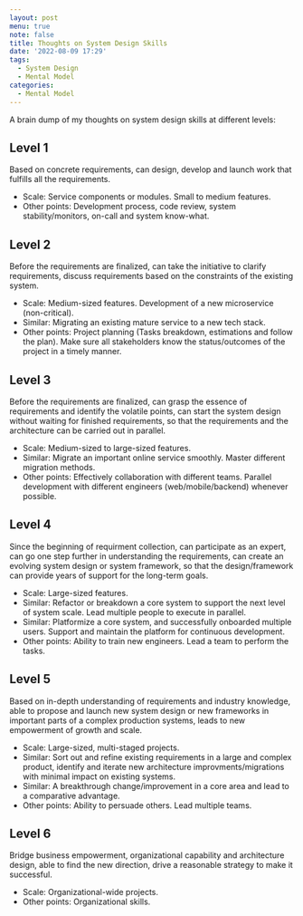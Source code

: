 ```yaml
---
layout: post
menu: true
note: false
title: Thoughts on System Design Skills
date: '2022-08-09 17:29'
tags:
  - System Design
  - Mental Model
categories:
  - Mental Model
---
```


A brain dump of my thoughts on system design skills at different levels:

## Level 1

Based on concrete requirements, can design, develop and launch work that fulfills all the requirements.

- Scale: Service components or modules. Small to medium features.
- Other points: Development process, code review, system stability/monitors, on-call and system know-what.

## Level 2

Before the requirements are finalized, can take the initiative to clarify requirements, discuss requirements based on the constraints of the existing system.

- Scale: Medium-sized features. Development of a new microservice (non-critical).
- Similar: Migrating an existing mature service to a new tech stack.
- Other points: Project planning (Tasks breakdown, estimations and follow the plan). Make sure all stakeholders know the status/outcomes of the project in a timely manner.

## Level 3

Before the requirements are finalized, can grasp the essence of requirements and identify the volatile points, can start the system design without waiting for finished requirements, so that the requirements and the architecture can be carried out in parallel.

- Scale: Medium-sized to large-sized features.
- Similar: Migrate an important online service smoothly. Master different migration methods.
- Other points: Effectively collaboration with different teams. Parallel development with different engineers (web/mobile/backend) whenever possible.

## Level 4

Since the beginning of requirment collection, can participate as an expert, can go one step further in understanding the requirements, can create an evolving system design or system framework, so that the design/framework can provide years of support for the long-term goals.

- Scale: Large-sized features.
- Similar: Refactor or breakdown a core system to support the next level of system scale. Lead multiple people to execute in parallel.
- Similar: Platformize a core system, and successfully onboarded multiple users. Support and maintain the platform for continuous development.
- Other points: Ability to train new engineers. Lead a team to perform the tasks.

## Level 5

Based on in-depth understanding of requirements and industry knowledge, able to propose and launch new system design or new frameworks in important parts of a complex production systems, leads to new empowerment of growth and scale.

- Scale: Large-sized, multi-staged projects.
- Similar: Sort out and refine existing requirements in a large and complex product, identify and iterate new architecture improvments/migrations with minimal impact on existing systems.
- Similar: A breakthrough change/improvement in a core area and lead to a comparative advantage.
- Other points: Ability to persuade others. Lead multiple teams.

## Level 6

Bridge business empowerment, organizational capability and architecture design, able to find the new direction, drive a reasonable strategy to make it successful.

- Scale: Organizational-wide projects.
- Other points: Organizational skills.
